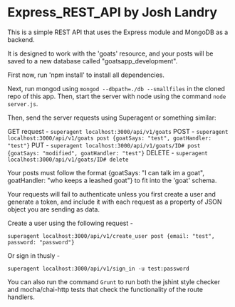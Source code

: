 # Express_REST_API by Josh Landry
This is a simple REST API that uses the Express module and MongoDB as a backend.

It is designed to work with the 'goats' resource, and your posts will be saved to a new database called "goatsapp_development".

First now, run 'npm install' to install all dependencies.

Next, run mongod using `mongod --dbpath=./db --smallfiles` in the cloned repo of this app.  Then, start the server with node using the command `node server.js`.  

Then, send the server requests using Superagent or something similar: 

GET request - `superagent localhost:3000/api/v1/goats`
POST - `superagent localhost:3000/api/v1/goats post {goatSays: "test", goatHandler: "test"}`
PUT - `superagent localhost:3000/api/v1/goats/ID# post {goatSays: "modified", goatHandler: "test"}`
DELETE - `superagent localhost:3000/api/v1/goats/ID# delete`

Your posts must follow the format {goatSays: "I can talk im a goat", goatHandler: "who keeps a leashed goat"} to fit into the 'goat' schema.

Your requests will fail to authenticate unless you first create a user and generate a token, and include it with each request as a property of JSON object you are sending as data.

Create a user using the following request - 

`superagent localhost:3000/api/v1/create_user post {email: "test", password: "password"}`

Or sign in thusly - 

`superagent localhost:3000/api/v1/sign_in -u test:password`

You can also run the command `Grunt` to run both the jshint style checker and mocha/chai-http tests that check the functionality of the route handlers.